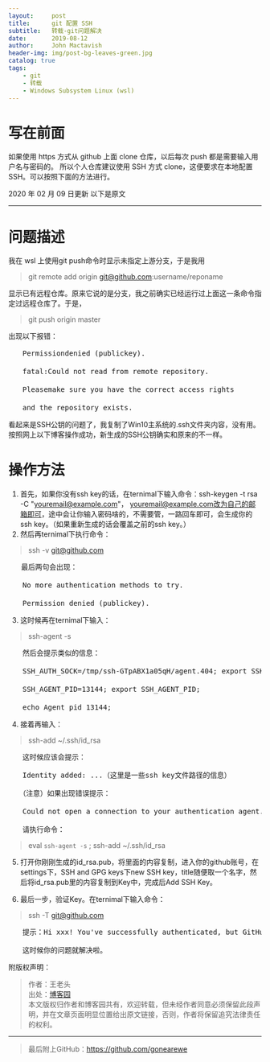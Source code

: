 ```yaml
---
layout:     post
title:      git 配置 SSH
subtitle:   转载-git问题解决
date:       2019-08-12
author:     John Mactavish
header-img: img/post-bg-leaves-green.jpg
catalog: true
tags:
    - git
    - 转载
    - Windows Subsystem Linux (wsl)
---
```

# 写在前面

如果使用 https 方式从 github 上面 clone 仓库，以后每次 push 都是需要输入用户名与密码的。
所以个人仓库建议使用 SSH 方式 clone，这便要求在本地配置 SSH。可以按照下面的方法进行。

2020 年 02 月 09 日更新
以下是原文

---

# 问题描述

我在 wsl 上使用git push命令时显示未指定上游分支，于是我用

>git remote add origin git@github.com:username/reponame

显示已有远程仓库。原来它说的是分支，我之前确实已经运行过上面这一条命令指定过远程仓库了。于是，

>git push origin master

出现以下报错：

<pre>
　　Permissiondenied (publickey).

　　fatal:Could not read from remote repository.

　　Pleasemake sure you have the correct access rights

　　and the repository exists.
</pre>

看起来是SSH公钥的问题了，我复制了Win10主系统的.ssh文件夹内容，没有用。按照网上以下博客操作成功，新生成的SSH公钥确实和原来的不一样。

# 操作方法

1. 首先，如果你没有ssh key的话，在ternimal下输入命令：ssh-keygen -t rsa -C "youremail@example.com"， youremail@example.com改为自己的邮箱即可，途中会让你输入密码啥的，不需要管，一路回车即可，会生成你的ssh key。（如果重新生成的话会覆盖之前的ssh key。）
2. 然后再ternimal下执行命令：

>ssh -v git@github.com 

<pre>
   最后两句会出现：

　　No more authentication methods to try.  

　　Permission denied (publickey).
</pre>

3. 这时候再在ternimal下输入：

>ssh-agent -s

<pre>
　　然后会提示类似的信息：

　　SSH_AUTH_SOCK=/tmp/ssh-GTpABX1a05qH/agent.404; export SSH_AUTH_SOCK;  

　　SSH_AGENT_PID=13144; export SSH_AGENT_PID;  

　　echo Agent pid 13144;
</pre>

4. 接着再输入：

>ssh-add ~/.ssh/id_rsa

<pre>
　　这时候应该会提示：

　　Identity added: ...（这里是一些ssh key文件路径的信息）

　　（注意）如果出现错误提示：

　　Could not open a connection to your authentication agent.

　　请执行命令：
</pre>

>eval `ssh-agent -s` ; ssh-add ~/.ssh/id_rsa

5. 打开你刚刚生成的id_rsa.pub，将里面的内容复制，进入你的github账号，在settings下，SSH and GPG keys下new SSH key，title随便取一个名字，然后将id_rsa.pub里的内容复制到Key中，完成后Add SSH Key。

6. 最后一步，验证Key。在ternimal下输入命令：

>ssh -T git@github.com

<pre>
　　提示：Hi xxx! You've successfully authenticated, but GitHub does not provide shell  access.

　　这时候你的问题就解决啦。
</pre>

附版权声明：

>作者：王老头   
出处：[博客园](http://www.cnblogs.com/wmr95/p/7852832.html)   
本文版权归作者和博客园共有，欢迎转载，但未经作者同意必须保留此段声明，并在文章页面明显位置给出原文链接，否则，作者将保留追究法律责任的权利。 

***  
>最后附上GitHub：<https://github.com/gonearewe>
